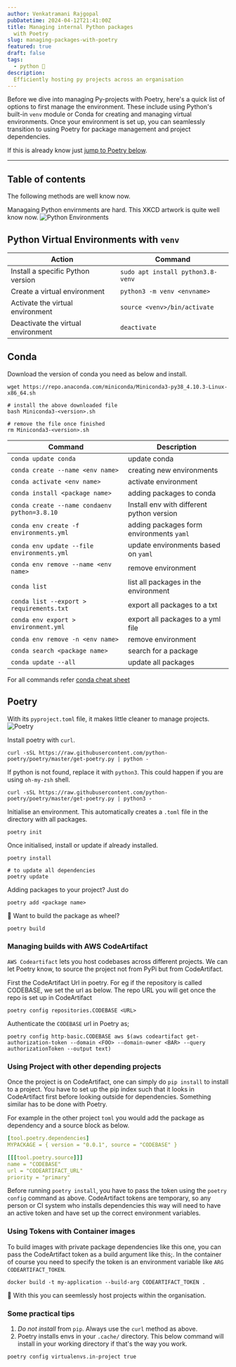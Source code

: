```yaml
---
author: Venkatramani Rajgopal
pubDatetime: 2024-04-12T21:41:00Z
title: Managing internal Python packages
  with Poetry
slug: managing-packages-with-poetry
featured: true
draft: false
tags:
  - python 🍛
description:
  Efficiently hosting py projects across an organisation
---
```


Before we dive into managing Py-projects with Poetry, here's a quick list of options to first manage the environment. These include using Python's built-in `venv` module or Conda for creating and managing virtual environments. Once your environment is set up, you can seamlessly transition to using Poetry for package management and project dependencies. 

If this is already know just [jump to Poetry below](#poetry). 

---
## Table of contents

The following methods are well know now. 

Managaing Python envirnments are hard. This XKCD artwork is quite well know now. ![Python Environments](@/assets/blog_resources/python_environment.png)




## Python Virtual Environments with `venv`

| Action                              | Command                              |
|-------------------------------------|--------------------------------------|
| Install a specific Python version   | `sudo apt install python3.8-venv`   |
| Create a virtual environment        | `python3 -m venv <envname>`         |
| Activate the virtual environment    | `source <venv>/bin/activate`        |
| Deactivate the virtual environment  | `deactivate`                        |

## Conda

Download the version of conda you need as below and install.

```shell
wget https://repo.anaconda.com/miniconda/Miniconda3-py38_4.10.3-Linux-x86_64.sh

# install the above downloaded file
bash Miniconda3-<version>.sh

# remove the file once finished
rm Miniconda3-<version>.sh
```

| Command                                      | Description                               |
|----------------------------------------------|-------------------------------------------|
| `conda update conda`                         | update conda                              |
| `conda create --name <env name>`             | creating new environments                 |
| `conda activate <env name>`                  | activate environment                      |
| `conda install <package name>`               | adding packages to conda                  |
| `conda create --name condaenv python=3.8.10` | Install env with different python version |
| `conda env create -f environments.yml`       | adding packages form environments `yaml`  |
| `conda env update --file environments.yml`   | update environments based on `yaml`       |
| `conda env remove --name <env name>`         | remove environment                        |
| `conda list`                                 | list all packages in the environment      |
| `conda list --export > requirements.txt`     | export all packages to a txt              |
| `conda env export > environment.yml`         | export all packages to a yml file         |
| `conda env remove -n <env name>`             | remove environment                        |
| `conda search <package name>`                | search for a package                      |
| `conda update --all`                         | update all packages                       |


For all commands refer [conda cheat sheet](https://docs.conda.io/projects/conda/en/latest/user-guide/cheatsheet.html)

## Poetry

With its `pyproject.toml` file, it makes little cleaner to manage projects. 
![Poetry](@/assets/blog_resources/poetry_isin.png)

Install poetry with `curl`.

```shell
curl -sSL https://raw.githubusercontent.com/python-poetry/poetry/master/get-poetry.py | python -
```

If python is not found, replace it with `python3`. This could happen if you are using `oh-my-zsh` shell.

```shell
curl -sSL https://raw.githubusercontent.com/python-poetry/poetry/master/get-poetry.py | python3 -
```

Initialise an environment. This automatically creates a `.toml` file in the directory with all packages.

```shell
poetry init
```

Once initialised, install or update if already installed.

```shell
poetry install

# to update all dependencies
poetry update
```

Adding packages to your project? Just do

```shell
poetry add <package name>
```

🚀 Want to build the package as wheel?

```shell
poetry build
```


### Managing builds with AWS CodeArtifact
`AWS Codeartifact` lets you host codebases across different projects. We can let Poetry know, to source the project not from PyPi 
but from CodeArtifact. 

First the CodeArtifact Url in poetry. For eg if the repository is called CODEBASE, we set the url as below. The repo URL you will get once the repo is set up in CodeArtifact

```shell
poetry config repositories.CODEBASE <URL>
```

Authenticate the `CODEBASE` url in Poetry as; 

```shell
poetry config http-basic.CODEBASE aws $(aws codeartifact get-authorization-token --domain <FOO> --domain-owner <BAR> --query authorizationToken --output text)
```

### Using Project with other depending projects
Once the project is on CodeArtifact, one can simply do `pip install` to install to a project. You have to set up the pip index such that it looks in CodeArtifact first before looking outside for dependencies. Something similar has to be done with Poetry. 


For example in the other project `toml` you would add the package as dependency and a source block as below. 

```yaml
[tool.poetry.dependencies]
MYPACKAGE = { version = "0.0.1", source = "CODEBASE" }

[[[tool.poetry.source]]]
name = "CODEBASE"
url = "CODEARTIFACT_URL"
priority = "primary"
```

Before running `poetry install`, you have to pass the token using the `poetry config` command as above. CodeArtifact 
tokens are temporary, so any person or CI system who installs dependencies this way will need to have an 
active token and have set up the correct environment variables. 

### Using Tokens with Container images
To build images with private package dependencies like this one, you can pass the CodeArtifact token as a build 
argument like this;. In the container of course you need to specify the token is an environment variable like `ARG CODEARTIFACT_TOKEN`. 

```shell
docker build -t my-application --build-arg CODEARTIFACT_TOKEN .
```

💫 With this you can seemlessly host projects within the organisation. 

### Some practical tips

1. *Do not install* from `pip`. Always use the `curl` method as above.
2. Poetry installs envs in your `.cache/` directory. This below command will install in your working directory if that's
   the way you work.
  ```shell
  poetry config virtualenvs.in-project true
  ```